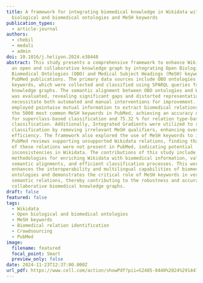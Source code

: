 ```yaml
---
title: A framework for integrating biomedical knowledge in Wikidata with open
  biological and biomedical ontologies and MeSH keywords
publication_types:
  - article-journal
authors:
  - chebil
  - medali
  - admin
doi: 10.1016/j.heliyon.2024.e38448
abstract: This study presents a comprehensive framework to enhance Wikidata as
  an open and collaborative knowledge graph by integrating Open Biological and
  Biomedical Ontologies (OBO) and Medical Subject Headings (MeSH) keywords from
  PubMed publications. The primary data sources include OBO ontologies and MeSH
  keywords, which were collected and classified using SPARQL queries for RDF
  knowledge graphs. The semantic alignment between OBO ontologies and Wikidata
  was evaluated, revealing significant gaps and distorted representations that
  necessitate both automated and manual interventions for improvement. We
  employed pointwise mutual information to extract biomedical relations among
  the 5000 most common MeSH keywords in PubMed, achieving an accuracy of 89.40 %
  for superclass-based classification and 75.32 % for relation type-based
  classification. Additionally, Integrated Gradients were utilized to refine the
  classification by removing irrelevant MeSH qualifiers, enhancing overall
  efficiency. The framework also explored the use of MeSH keywords to identify
  PubMed reviews supporting unsupported Wikidata relations, finding that 45.8 %
  of these relations were not present in PubMed, indicating potential
  inconsistencies in Wikidata. The contributions of this study include improved
  methodologies for enriching Wikidata with biomedical information, validated
  semantic alignments, and efficient classification processes. This work
  enhances the interoperability and multilingual capabilities of biomedical
  ontologies and demonstrates the critical role of MeSH keywords in verifying
  semantic relations, thereby contributing to the robustness and accuracy of
  collaborative biomedical knowledge graphs.
draft: false
featured: false
tags:
  - Wikidata
  - Open biological and biomedical ontologies
  - MeSH keywords
  - Biomedical relation identification
  - Crowdsourcing
  - PubMed
image:
  filename: featured
  focal_point: Smart
  preview_only: false
date: 2024-11-23T12:37:00.000Z
url_pdf: https://www.cell.com/action/showPdf?pii=S2405-8440%2824%2914479-9
---
```

